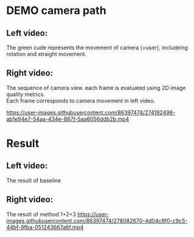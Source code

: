# DEMO camera path

## Left video:
The green cude represents the movement of camera (=user), includeing rotation and straight movement.

## Right video:
The sequence of camera view. each frame is evaluated using 2D image quality metrics.   
Each frame corresponds to camera movement in left video. 

https://user-images.githubusercontent.com/86397474/274192496-ab1e94e7-54aa-434e-887f-5aa6056ddb2b.mp4


# Result
## Left video:
The result of baseline
## Right video:
The result of method 1+2+3
https://user-images.githubusercontent.com/86397474/278082670-4d04c8f0-c9c5-44bf-9fba-051243667a6f.mp4
